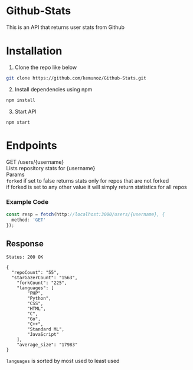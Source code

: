 # Github-Stats
This is an API that returns user stats from Github
# Installation
1. Clone the repo like below
```bash
git clone https://github.com/kemunoz/Github-Stats.git
```
2. Install dependencies using npm
```bash
npm install
```
3. Start API
```
npm start
```
# Endpoints

GET /users/{username} <br />
Lists repository stats for {username}<br />
Params<br />
`forked` if set to false returns stats only for repos that are not forked<br />
if forked is set to any other value it will simply return statistics for all repos<br />
### Example Code
```js
const resp = fetch(http://localhost:3000/users/{username}, {
  method: 'GET'
});
```

## Response
```
Status: 200 OK
```
```
{
  "repoCount": "55",
  "starGazerCount": "1563",
    "forkCount": "225",
    "languages": [
        "PHP",
        "Python",
        "CSS",
        "HTML",
        "C",
        "Go",
        "C++",
        "Standard ML",
        "JavaScript"
    ],
    "average_size": "17983"
}
```
`languages` is sorted by most used to least used
